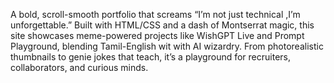 A bold, scroll-smooth portfolio that screams “I’m not just technical ,I’m unforgettable.” Built with HTML/CSS and a dash of Montserrat magic, this site showcases meme-powered projects like WishGPT Live and Prompt Playground, blending Tamil-English wit with AI wizardry. From photorealistic thumbnails to genie jokes that teach, it’s a playground for recruiters, collaborators, and curious minds. 
